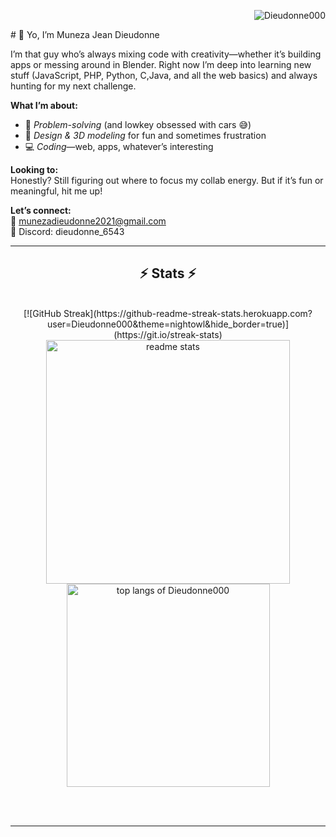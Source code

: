 <p align="right"> <img src="https://komarev.com/ghpvc/?username=Dieudonne000&label=Profile%20views&color=0e75b6&style=flat" alt="Dieudonne000" /> </p>
# 👋 Yo, I’m Muneza Jean Dieudonne

I’m that guy who’s always mixing code with creativity—whether it’s building apps or messing around in Blender. Right now I’m deep into learning new stuff (JavaScript, PHP, Python, C,Java, and all the web basics) and always hunting for my next challenge.

**What I’m about:**  
- 🚗 *Problem-solving* (and lowkey obsessed with cars 😅)  
- 🎨 *Design & 3D modeling* for fun and sometimes frustration  
- 💻 *Coding*—web, apps, whatever’s interesting

**Looking to:**  
Honestly? Still figuring out where to focus my collab energy. But if it’s fun or meaningful, hit me up!

**Let’s connect:**  
📧 munezadieudonne2021@gmail.com  
💬 Discord: dieudonne_6543


<hr/>

<h2 align="center">⚡ Stats ⚡</h2>
<br>
<div align=center>
  [![GitHub Streak](https://github-readme-streak-stats.herokuapp.com?user=Dieudonne000&theme=nightowl&hide_border=true)](https://git.io/streak-stats)
  <img width=390 src="https://github-readme-stats.vercel.app/api?username=Dieudonne000&count_private=true&show_icons=true&theme=react&rank_icon=github&border_radius=10" alt="readme stats" />
  <br/>
<img width=325 align="center" src="https://github-readme-stats.vercel.app/api/top-langs/?username=Dieudonne000&count_private=true&hide=HTML&langs\_count=8&layout=compact&theme=react&border\_radius=10&size\_weight=0.5&count\_weight=0.5" alt="top langs of Dieudonne000" />
</div>

<br/><br/>

<hr/>

<br/>
